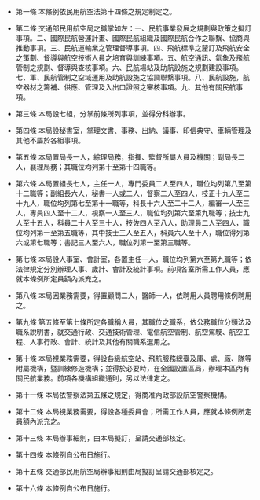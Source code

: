 * 第一條 本條例依民用航空法第十四條之規定制定之。

* 第二條 交通部民用航空局之職掌如左：一、民航事業發展之規劃與政策之擬訂事項。二、國際民航營運計畫、國際民航組織及國際民航合作之聯繫、協商與推動事項。三、民航運輸業之管理督導事項。四、飛航標準之釐訂及飛航安全之策劃、督導與航空技術人員之培育與訓練事項。五、航空通訊、氣象及飛航管制之規劃、督導與查核事項。六、民航場站及助航設施之規劃建設事項。七、軍、民航管制之空域運用及助航設施之協調聯繫事項。八、民航設施，航空器材之籌補、供應、管理及入出口證照之審核事項。九、其他有關民航事項。

* 第三條 本局設七組，分掌前條所列事項，並得分科辦事。

* 第四條 本局設秘書室，掌理文書、事務、出納、議事、印信典守、車輛管理及其他不屬於各組事項。

* 第五條 本局置局長一人，綜理局務，指揮、監督所屬人員及機關；副局長二人，襄理局務；其職位均列第十至第十四職等。

* 第六條 本局置組長七人，主任一人，專門委員二人至四人，職位均列第八至第十二職等；副組長六人，秘書一人或二人，督察二人至四人，技正十九人至二十九人，職位均列第七至第十一職等，科長十六人至二十二人，編審一人至三人，專員四人至十二人，視察一人至三人，職位均列第六至第九職等；技士九人至十五人，科員二十人至三十人，技佐四人至八人，助理員二人至四人，職位均列第一至第五職等，其中技士三人至五人，科員六人至十人，職位得列第六或第七職等；書記三人至六人，職位列第一至第三職等。

* 第七條 本局設人事室、會計室，各置主任一人，職位均列第六至第九職等；依法律規定分別辦理人事、歲計、會計及統計事項。前項各室所需工作人員，應就本條例所定員額內派充之。

* 第八條 本局因業務需要，得置顧問二人，醫師一人，依聘用人員聘用條例聘用之。

* 第九條 第五條至第七條所定各職稱人員，其職位之職系，依公務職位分類法及職系說明書，就交通行政、交通技術管理、電信航空管制、航空駕駛、航空工程、人事行政、會計、統計及其他有關職系選用之。

* 第十條 本局視業務需要，得設各級航空站、飛航服務總臺及庫、處、廠、隊等附屬機構，暨訓練修造機構；並得於必要時，在全國設置區局，辦理本區內有關民航業務。前項各機構組織通則，另以法律定之。

* 第十一條 本局依警察法第五條之規定，得商准內政部設航空警察機構。

* 第十二條 本局視業務需要，得設各種委員會；所需工作人員，應就本條例所定員額內派充之。

* 第十三條 本局辦事細則，由本局擬訂，呈請交通部核定。

* 第十四條 本條例自公布日施行。

* 第十五條 交通部民用航空局辦事細則由局擬訂呈請交通部核定之。

* 第十六條 本條例自公布日施行。

